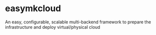 # easymkcloud
An easy, configurable, scalable multi-backend framework to prepare the infrastructure and deploy virtual/physical cloud
